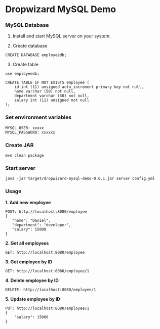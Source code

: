 # Dropwizard MySQL Demo

### MySQL Database

1. Install and start MySQL server on your system.

2. Create database

```shell
CREATE DATABASE employeedb;
```

3. Create table

```shell
use employeedb;
```

```shell
CREATE TABLE IF NOT EXISTS employee (
    id int (11) unsigned auto_increment primary key not null,
    name varchar (50) not null,
    department varchar (50) not null,
    salary int (11) unsigned not null
);
```

### Set environment variables

```
MYSQL_USER: xxxxx
MYSQL_PASSWORD: xxxxxx
```


### Create JAR

```shell
mvn clean package
```


### Start server

```shell
java -jar target/dropwizard-mysql-demo-0.0.1.jar server config.yml
```


### Usage

**1. Add new employee**
```
POST: http://localhost:8080/employee
{
   "name": "Daniel",
   "department": "developer",
   "salary": 15000
}
```

**2. Get all employees**
```
GET: http://localhost:8080/employee
```

**3. Get employee by ID**
```
GET: http://localhost:8080/employee/1
```

**4. Delete employee by ID**
```
DELETE: http://localhost:8080/employee/1
```

**5. Update employee by ID**
```
PUT: http://localhost:8080/employee/1
{
    "salary": 15000
}
```
